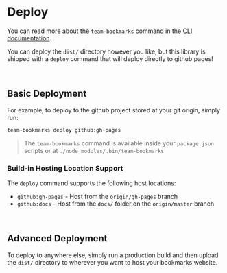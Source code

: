 # Deploy

You can read more about the `team-bookmarks` command in the [CLI documentation]().

You can deploy the `dist/` directory however you like, but this library is shipped with a `deploy` command that will deploy directly to github pages!

<br/>

## Basic Deployment

For example, to deploy to the github project stored at your git origin, simply run:

```bash
team-bookmarks deploy github:gh-pages
```

> The `team-bookmarks` command is available inside your `package.json` scripts or at `./node_modules/.bin/team-bookmarks`

### Build-in Hosting Location Support

The `deploy` command supports the following host locations:

- `github:gh-pages` - Host from the `origin/gh-pages` branch
- `github:docs` - Host from the `docs/` folder on the `origin/master` branch

<br/>

## Advanced Deployment

To deploy to anywhere else, simply run a production build and then upload the `dist/` directory to wherever you want to host your bookmarks website.
